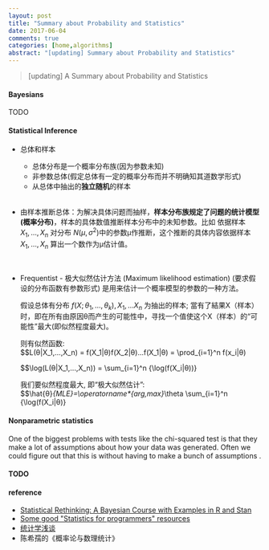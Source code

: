 ```yaml
---
layout: post
title: "Summary about Probability and Statistics"
date: 2017-06-04
comments: true
categories: [home,algorithms]
abstract: "[updating] Summary about Probability and Statistics"
---
```


> [updating] A Summary about Probability and Statistics 

#### Bayesians   
TODO 


#### Statistical Inference
* 总体和样本
    - 总体分布是一个概率分布族(因为参数未知)
    - 非参数总体(假定总体有一定的概率分布而并不明确知其道数学形式) 
    - 从总体中抽出的**独立随机**的样本  
     
    <br/>

* 由样本推断总体：为解决具体问题而抽样，**样本分布族规定了问题的统计模型(概率分布)**，样本的具体数值推断样本分布中的未知参数。比如 依据样本 $X_1, ..., X_n$ 对分布 $N(μ, σ^2)$中的参数μ作推断，这个推断的具体内容依据样本 $X_1, ..., X_n$ 算出一个数作为μ估计值。  
  
    <br/>
    
* Frequentist - 极大似然估计方法 (Maximum likelihood estimation) (要求假设的分布函数有参数形式) 是用来估计一个概率模型的参数的一种方法。 

    假设总体有分布  $f(X;θ_1,...,θ_k), X_1,...X_n$  为抽出的样本; 當有了結果X（样本）时，即在所有由原因θ而产生的可能性中，寻找一个值使这个X（样本）的“可能性”最大(即似然程度最大)。  

    则有似然函数:        
    $$L(θ|X_1,...,X_n) = f(X_1|θ)f(X_2|θ)...f(X_1|θ) = \prod_{i=1}^n f(x_i|θ)  

    $$\log(L(θ|X_1,...,X_n)) = \sum_{i=1}^n {\log(f(X_i|θ))}  
     
    我们要似然程度最大, 即“极大似然估计”:    
    $$\hat{θ}_{MLE}=\operatorname*{arg\,max}_\theta \sum_{i=1}^n {\log(f(X_i|θ)}  
    
    
#### Nonparametric statistics
One of the biggest problems with tests like the chi-squared test is that they make a lot 
of assumptions about how your data was generated. Often we could figure out that this is 
without having to make a bunch of assumptions .  
 



#### TODO
    
    
#### reference 
* [Statistical Rethinking: A Bayesian Course with Examples in R and Stan](https://github.com/rmcelreath/statrethinking_winter2019) 
* [Some good "Statistics for programmers" resources](https://jvns.ca/blog/2017/04/17/statistics-for-programmers/)
* [统计学浅谈](http://episte.math.ntu.edu.tw/articles/mm/mm_03_3_07/index.html)
*  陈希孺的《概率论与数理统计》
